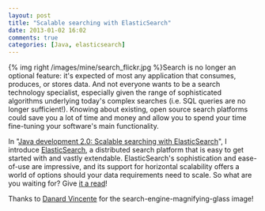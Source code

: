 ```yaml
---
layout: post
title: "Scalable searching with ElasticSearch"
date: 2013-01-02 16:02
comments: true
categories: [Java, elasticsearch]
---
```


{% img right /images/mine/search_flickr.jpg %}Search is no longer an optional feature: it's expected of most any application that consumes, produces, or stores data. And not everyone wants to be a search technology specialist, especially given the range of sophisticated algorithms underlying today's complex searches (i.e. SQL queries are no longer sufficient!). Knowing about existing, open source search platforms could save you a lot of time and money and allow you to spend your time fine-tuning your software's main functionality.

In "[Java development 2.0: Scalable searching with ElasticSearch](http://www.ibm.com/developerworks/java/library/j-javadev2-24/index.html)", I introduce [ElasticSearch](http://www.elasticsearch.org/), a distributed search platform that is easy to get started with and vastly extendable. ElasticSearch's sophistication and ease-of-use are impressive, and its support for horizontal scalability offers a world of options should your data requirements need to scale. So what are you waiting for? Give [it a read](http://www.ibm.com/developerworks/java/library/j-javadev2-24/index.html)! 

Thanks to [Danard Vincente](http://www.flickr.com/photos/danardvincente/2512148775/) for the search-engine-magnifying-glass image!
